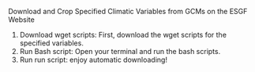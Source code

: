 Download and Crop Specified Climatic Variables from GCMs on the ESGF Website

1) Download wget scripts:
 First, download the wget scripts for the specified variables.
2) Run Bash script:
 Open your terminal and run the bash scripts.
3) Run run script:
 enjoy automatic downloading!
